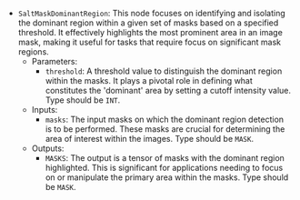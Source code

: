 - `SaltMaskDominantRegion`: This node focuses on identifying and isolating the dominant region within a given set of masks based on a specified threshold. It effectively highlights the most prominent area in an image mask, making it useful for tasks that require focus on significant mask regions.
    - Parameters:
        - `threshold`: A threshold value to distinguish the dominant region within the masks. It plays a pivotal role in defining what constitutes the 'dominant' area by setting a cutoff intensity value. Type should be `INT`.
    - Inputs:
        - `masks`: The input masks on which the dominant region detection is to be performed. These masks are crucial for determining the area of interest within the images. Type should be `MASK`.
    - Outputs:
        - `MASKS`: The output is a tensor of masks with the dominant region highlighted. This is significant for applications needing to focus on or manipulate the primary area within the masks. Type should be `MASK`.
